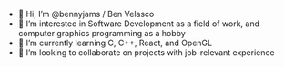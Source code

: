 - 👋 Hi, I’m @bennyjams / Ben Velasco
- 👀 I’m interested in Software Development as a field of work, and computer graphics programming as a hobby
- 🌱 I’m currently learning C, C++, React, and OpenGL
- 💞️ I’m looking to collaborate on projects with job-relevant experience


